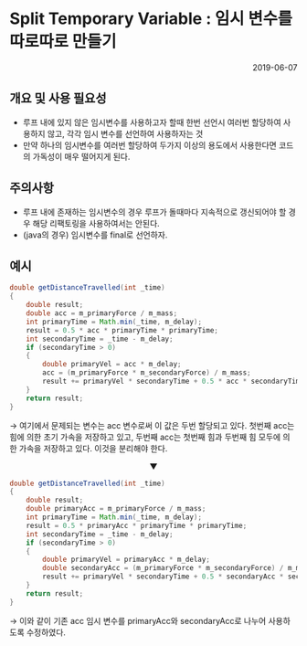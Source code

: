# Split Temporary Variable : 임시 변수를 따로따로 만들기

<p align="right">2019-06-07</p>



## 개요 및 사용 필요성

* 루프 내에 있지 않은 임시변수를 사용하고자 할때 한번 선언시 여러번 할당하여 사용하지 않고, 각각 임시 변수를 선언하여 사용하자는 것
* 만약 하나의 임시변수를 여러번 할당하여 두가지 이상의 용도에서 사용한다면 코드의 가독성이 매우 떨어지게 된다.



## 주의사항

* 루프 내에 존재하는 임시변수의 경우 루프가 돌때마다 지속적으로 갱신되어야 할 경우 해당 리팩토링을 사용하여서는 안된다.
* (java의 경우) 임시변수를 final로 선언하자.



## 예시

```java
double getDistanceTravelled(int _time)
{
    double result;
    double acc = m_primaryForce / m_mass;
    int primaryTime = Math.min(_time, m_delay);
    result = 0.5 * acc * primaryTime * primaryTime;
    int secondaryTime = _time - m_delay;
    if (secondaryTime > 0)
    {
        double primaryVel = acc * m_delay;
        acc = (m_primaryForce * m_secondaryForce) / m_mass;
        result += primaryVel * secondaryTime + 0.5 * acc * secondaryTime * secondaryTime;
    }
    return result;
}
```

→ 여기에서 문제되는 변수는 acc 변수로써 이 값은 두번 할당되고 있다.  첫번째 acc는 힘에 의한 초기 가속을 저장하고 있고, 두번째 acc는 첫번째 힘과 두번째 힘 모두에 의한 가속을 저장하고 있다. 이것을 분리해야 한다.

<p align="center">▼</p>

```java
double getDistanceTravelled(int _time)
{
    double result;
    double primaryAcc = m_primaryForce / m_mass;
    int primaryTime = Math.min(_time, m_delay);
    result = 0.5 * primaryAcc * primaryTime * primaryTime;
    int secondaryTime = _time - m_delay;
    if (secondaryTime > 0)
    {
        double primaryVel = primaryAcc * m_delay;
        double secondaryAcc = (m_primaryForce * m_secondaryForce) / m_mass;
        result += primaryVel * secondaryTime + 0.5 * secondaryAcc * secondaryTime * secondaryTime;
    }
    return result;
}
```

→ 이와 같이 기존 acc 임시 변수를 primaryAcc와 secondaryAcc로 나누어 사용하도록 수정하였다.